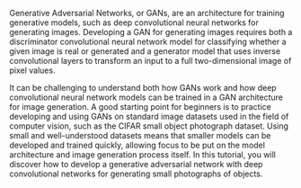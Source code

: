 Generative Adversarial Networks, or GANs, are an architecture for training generative models,
such as deep convolutional neural networks for generating images. Developing a GAN for generating images requires both a discriminator convolutional neural network model for classifying
whether a given image is real or generated and a generator model that uses inverse convolutional
layers to transform an input to a full two-dimensional image of pixel values.

It can be challenging to understand both how GANs work and how deep convolutional neural
network models can be trained in a GAN architecture for image generation. A good starting
point for beginners is to practice developing and using GANs on standard image datasets used
in the field of computer vision, such as the CIFAR small object photograph dataset. Using
small and well-understood datasets means that smaller models can be developed and trained
quickly, allowing focus to be put on the model architecture and image generation process itself.
In this tutorial, you will discover how to develop a generative adversarial network with deep
convolutional networks for generating small photographs of objects.
